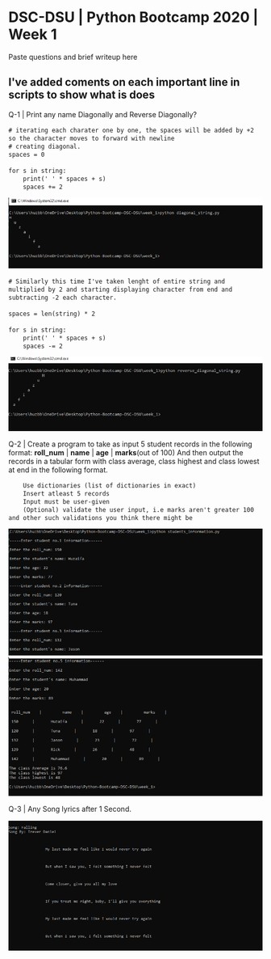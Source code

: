 # DSC-DSU | Python Bootcamp 2020 | Week 1

Paste questions and brief writeup here

## I've added coments on each important line in scripts to show what is does

Q-1 | Print any name Diagonally and Reverse Diagonally?
 
    # iterating each charater one by one, the spaces will be added by +2 so the character moves to forward with newline
    # creating diagonal.
    spaces = 0   

    for s in string:
        print(' ' * spaces + s)
        spaces += 2



![](images/diagonal_output.png)

    
    # Similarly this time I've taken lenght of entire string and multiplied by 2 and starting displaying character from end and subtracting -2 each character.

    spaces = len(string) * 2

    for s in string:
        print(' ' * spaces + s)
        spaces -= 2

![](images/reverse_diagonal.png)



Q-2 | Create a program to take as input 5 student records in the following format:
        **roll_num** | **name** | **age** | **marks**(out of 100)
        And then output the records in a tabular form with class average, class highest and class lowest at end in the following format.

        Use dictionaries (list of dictionaries in exact)
        Insert atleast 5 records
        Input must be user-given
        (Optional) validate the user input, i.e marks aren't greater 100 and other such validations you think there might be


   ![](images/dict1.png)
   ![](images/dict2.png)




Q-3 | Any Song lyrics after 1 Second.

  ![](images/song.png)
